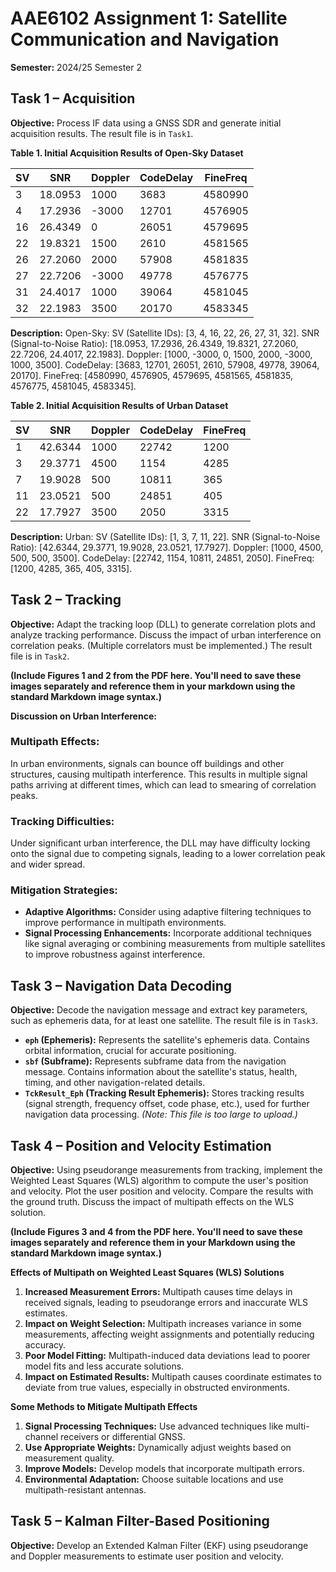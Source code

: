 # AAE6102 Assignment 1: Satellite Communication and Navigation

**Semester:** 2024/25 Semester 2

## Task 1 – Acquisition

**Objective:** Process IF data using a GNSS SDR and generate initial acquisition results.  The result file is in `Task1`.

**Table 1. Initial Acquisition Results of Open-Sky Dataset**

| SV | SNR       | Doppler | CodeDelay | FineFreq    |
|----|-----------|---------|-----------|-------------|
| 3  | 18.0953   | 1000    | 3683      | 4580990     |
| 4  | 17.2936   | -3000   | 12701     | 4576905     |
| 16 | 26.4349   | 0       | 26051     | 4579695     |
| 22 | 19.8321   | 1500    | 2610      | 4581565     |
| 26 | 27.2060   | 2000    | 57908     | 4581835     |
| 27 | 22.7206   | -3000   | 49778     | 4576775     |
| 31 | 24.4017   | 1000    | 39064     | 4581045     |
| 32 | 22.1983   | 3500    | 20170     | 4583345     |

**Description:** Open-Sky: SV (Satellite IDs): [3, 4, 16, 22, 26, 27, 31, 32]. SNR (Signal-to-Noise Ratio): [18.0953, 17.2936, 26.4349, 19.8321, 27.2060, 22.7206, 24.4017, 22.1983]. Doppler: [1000, -3000, 0, 1500, 2000, -3000, 1000, 3500]. CodeDelay: [3683, 12701, 26051, 2610, 57908, 49778, 39064, 20170]. FineFreq: [4580990, 4576905, 4579695, 4581565, 4581835, 4576775, 4581045, 4583345].


**Table 2. Initial Acquisition Results of Urban Dataset**

| SV | SNR       | Doppler | CodeDelay | FineFreq |
|----|-----------|---------|-----------|----------|
| 1  | 42.6344   | 1000    | 22742     | 1200     |
| 3  | 29.3771   | 4500    | 1154      | 4285     |
| 7  | 19.9028   | 500     | 10811     | 365      |
| 11 | 23.0521   | 500     | 24851     | 405      |
| 22 | 17.7927   | 3500    | 2050      | 3315     |

**Description:** Urban: SV (Satellite IDs): [1, 3, 7, 11, 22]. SNR (Signal-to-Noise Ratio): [42.6344, 29.3771, 19.9028, 23.0521, 17.7927]. Doppler: [1000, 4500, 500, 500, 3500]. CodeDelay: [22742, 1154, 10811, 24851, 2050]. FineFreq: [1200, 4285, 365, 405, 3315].


## Task 2 – Tracking

**Objective:** Adapt the tracking loop (DLL) to generate correlation plots and analyze tracking performance. Discuss the impact of urban interference on correlation peaks. (Multiple correlators must be implemented.) The result file is in `Task2`.

**(Include Figures 1 and 2 from the PDF here.  You'll need to save these images separately and reference them in your markdown using the standard Markdown image syntax.)**

**Discussion on Urban Interference:**

### Multipath Effects:
In urban environments, signals can bounce off buildings and other structures, causing multipath interference. This results in multiple signal paths arriving at different times, which can lead to smearing of correlation peaks.

### Tracking Difficulties:
Under significant urban interference, the DLL may have difficulty locking onto the signal due to competing signals, leading to a lower correlation peak and wider spread.

### Mitigation Strategies:
* **Adaptive Algorithms:** Consider using adaptive filtering techniques to improve performance in multipath environments.
* **Signal Processing Enhancements:** Incorporate additional techniques like signal averaging or combining measurements from multiple satellites to improve robustness against interference.


## Task 3 – Navigation Data Decoding

**Objective:** Decode the navigation message and extract key parameters, such as ephemeris data, for at least one satellite. The result file is in `Task3`.

* **`eph` (Ephemeris):** Represents the satellite's ephemeris data. Contains orbital information, crucial for accurate positioning.
* **`sbf` (Subframe):** Represents subframe data from the navigation message. Contains information about the satellite's status, health, timing, and other navigation-related details.
* **`TckResult_Eph` (Tracking Result Ephemeris):** Stores tracking results (signal strength, frequency offset, code phase, etc.), used for further navigation data processing.  *(Note: This file is too large to upload.)*


## Task 4 – Position and Velocity Estimation

**Objective:** Using pseudorange measurements from tracking, implement the Weighted Least Squares (WLS) algorithm to compute the user's position and velocity. Plot the user position and velocity. Compare the results with the ground truth. Discuss the impact of multipath effects on the WLS solution.

**(Include Figures 3 and 4 from the PDF here. You'll need to save these images separately and reference them in your Markdown using the standard Markdown image syntax.)**

**Effects of Multipath on Weighted Least Squares (WLS) Solutions**

1. **Increased Measurement Errors:** Multipath causes time delays in received signals, leading to pseudorange errors and inaccurate WLS estimates.
2. **Impact on Weight Selection:** Multipath increases variance in some measurements, affecting weight assignments and potentially reducing accuracy.
3. **Poor Model Fitting:** Multipath-induced data deviations lead to poorer model fits and less accurate solutions.
4. **Impact on Estimated Results:** Multipath causes coordinate estimates to deviate from true values, especially in obstructed environments.

**Some Methods to Mitigate Multipath Effects**

1. **Signal Processing Techniques:** Use advanced techniques like multi-channel receivers or differential GNSS.
2. **Use Appropriate Weights:** Dynamically adjust weights based on measurement quality.
3. **Improve Models:** Develop models that incorporate multipath errors.
4. **Environmental Adaptation:** Choose suitable locations and use multipath-resistant antennas.


## Task 5 – Kalman Filter-Based Positioning

**Objective:** Develop an Extended Kalman Filter (EKF) using pseudorange and Doppler measurements to estimate user position and velocity.

